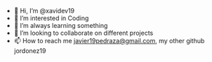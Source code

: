 - 👋 Hi, I’m @xavidev19
- 👀 I’m interested in Coding
- 🌱 I’m always learning something
- 💞️ I’m looking to collaborate on different projects
- 📫 How to reach me javier19pedraza@gmail.com, my other github jordonez19

<!---
xavidev19/xavidev19 is a ✨ special ✨ repository because its `README.md` (this file) appears on your GitHub profile.
You can click the Preview link to take a look at your changes.
--->
